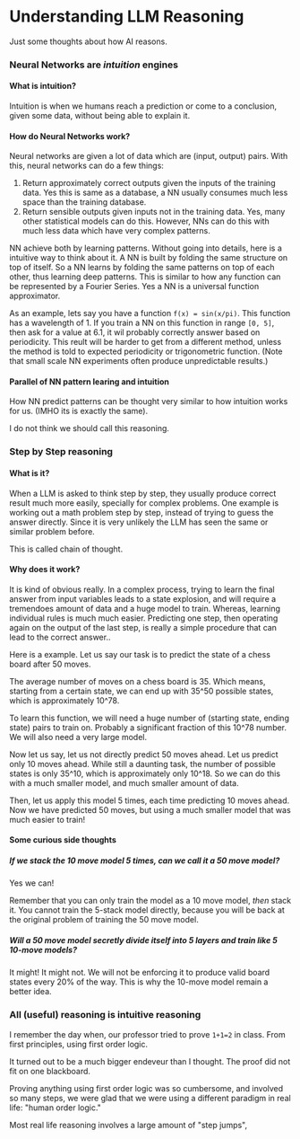 # Understanding LLM Reasoning

Just some thoughts about how AI reasons.

### Neural Networks are _intuition_ engines

#### What is intuition?

Intuition is when we humans reach a prediction or come to a conclusion, given some data, without being able to explain it.

#### How do Neural Networks work?

Neural networks are given a lot of data which are (input, output) pairs. With this, neural networks can do a few things:

1. Return approximately correct outputs given the inputs of the training data. Yes this is same as a database, a NN usually consumes much less space than the training database.
2. Return sensible outputs given inputs not in the training data. Yes, many other statistical models can do this. However, NNs can do this with much less data which have very complex patterns.

NN achieve both by learning patterns. Without going into details, here is a intuitive way to think about it. A NN is built by folding the same structure on top of itself. So a NN learns by folding the same patterns on top of each other, thus learning deep patterns. This is similar to how any function can be represented by a Fourier Series. Yes a NN is a universal function approximator.

As an example, lets say you have a function `f(x) = sin(x/pi)`. This function has a wavelength of 1. If you train a NN on this function in range `[0, 5]`, then ask for a value at 6.1, it wil probably correctly answer based on periodicity. This reult will be harder to get from a different method, unless the method is told to expected periodicity or trigonometric function. (Note that small scale NN experiments often produce unpredictable results.)

#### Parallel of NN pattern learing and intuition

How NN predict patterns can be thought very similar to how intuition works for us. (IMHO its is exactly the same).

I do not think we should call this reasoning.

### Step by Step reasoning

#### What is it?

When a LLM is asked to think step by step, they usually produce correct result much more easily, specially for complex problems. One example is working out a math problem step by step, instead of trying to guess the answer directly. Since it is very unlikely the LLM has seen the same or similar problem before.

This is called chain of thought.

#### Why does it work?

It is kind of obvious really. In a complex process, trying to learn the final answer from input variables leads to a state explosion, and will require a tremendoes amount of data and a huge model to train. Whereas, learning individual rules is much much easier. Predicting one step, then operating again on the output of the last step, is really a simple procedure that can lead to the correct answer..

Here is a example. Let us say our task is to predict the state of a chess board after 50 moves.

The average number of moves on a chess board is 35. Which means, starting from a certain state, we can end up with 35^50 possible states, which is approximately 10^78.

To learn this function, we will need a huge number of (starting state, ending state) pairs to train on. Probably a significant fraction of this 10^78 number. We will also need a very large model.

Now let us say, let us not directly predict 50 moves ahead. Let us predict only 10 moves ahead. While still a daunting task, the number of possible states is only 35^10, which is approximately only 10^18. So we can do this with a much smaller model, and much smaller amount of data.

Then, let us apply this model 5 times, each time predicting 10 moves ahead. Now we have predicted 50 moves, but using a much smaller model that was much easier to train!

#### Some curious side thoughts

##### If we stack the 10 move model 5 times, can we call it a 50 move model?

Yes we can!

Remember that you can only train the model as a 10 move model, _then_ stack it. You cannot train the 5-stack model directly, because you will be back at the original problem of training the 50 move model.

##### Will a 50 move model secretly divide itself into 5 layers and train like 5 10-move models?

It might! It might not. We will not be enforcing it to produce valid board states every 20% of the way. This is why the 10-move model remain a better idea.

### All (useful) reasoning is intuitive reasoning

I remember the day when, our professor tried to prove `1+1=2` in class. From first principles, using first order logic.

It turned out to be a much bigger endeveur than I thought. The proof did not fit on one blackboard.

Proving anything using first order logic was so cumbersome, and involved so many steps, we were glad that we were using a different paradigm in real life: "human order logic."

Most real life reasoning involves a large amount of "step jumps", 
